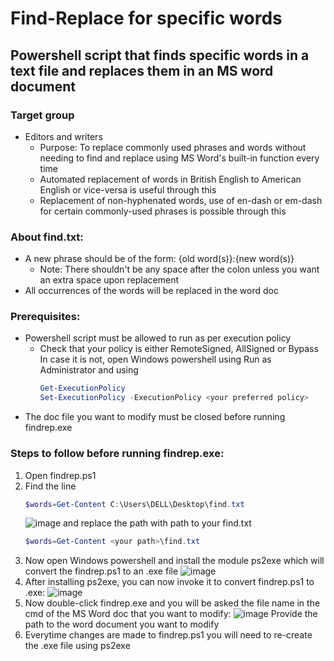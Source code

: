 # Find-Replace for specific words
## Powershell script that finds specific words in a text file and replaces them in an MS word document<br>

### Target group<br>
- Editors and writers
  - Purpose: To replace commonly used phrases and words without needing to find and replace using MS Word's built-in function every time
  - Automated replacement of words in British English to American English or vice-versa is useful through this
  - Replacement of non-hyphenated words, use of en-dash or em-dash for certain commonly-used phrases is possible through this

### About find.txt:
* A new phrase should be of the form: {old word(s)}:{new word(s)}
  * Note: There shouldn't be any space after the colon unless you want an extra space upon replacement
* All occurrences of the words will be replaced in the word doc

### Prerequisites:
- Powershell script must be allowed to run as per execution policy
  - Check that your policy is either RemoteSigned, AllSigned or Bypass
    In case it is not, open Windows powershell using Run as Administrator and using
    ```powershell
    Get-ExecutionPolicy
    Set-ExecutionPolicy -ExecutionPolicy <your preferred policy>
    ```
- The doc file you want to modify must be closed before running findrep.exe

### Steps to follow before running findrep.exe:
1. Open findrep.ps1
2. Find the line
    ```powershell
    $words=Get-Content C:\Users\DELL\Desktop\find.txt
    ```
   ![image](https://github.com/Vaishnavi502/find-replace/assets/68768878/185451d8-e51e-4aab-8be9-0161915fa4f8)
   and replace the path with path to your find.txt
    ```powershell
    $words=Get-Content <your path>\find.txt
    ```
3. Now open Windows powershell and install the module ps2exe which will convert the findrep.ps1 to an .exe file
   ![image](https://github.com/Vaishnavi502/find-replace/assets/68768878/b4be4e60-722a-4e5d-a882-f936f5283e1b)
4. After installing ps2exe, you can now invoke it to convert findrep.ps1 to .exe:
   ![image](https://github.com/Vaishnavi502/find-replace/assets/68768878/002b59b9-3ff2-4a32-96b7-ac09939ba2ed)
5. Now double-click findrep.exe and you will be asked the file name in the cmd of the MS Word doc that you want to modify:
   ![image](https://github.com/Vaishnavi502/find-replace/assets/68768878/f44d9a48-da40-4412-9305-ee5518a523d3)
   Provide the path to the word document you want to modify
6. Everytime changes are made to findrep.ps1 you will need to re-create the .exe file using ps2exe
